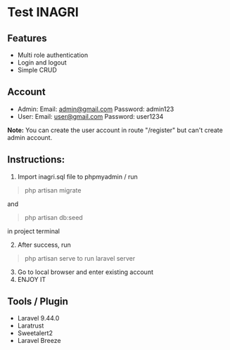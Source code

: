 # Test INAGRI

## Features

- Multi role authentication
- Login and logout
- Simple CRUD

## Account

- Admin:
  Email: admin@gmail.com
  Password: admin123
- User:
  Email: user@gmail.com
  Password: user1234

**Note:** You can create the user account in route "/register" but can't create admin account.

## Instructions:

1. Import inagri.sql file to phpmyadmin / run

> php artisan migrate

and

> php artisan db:seed

in project terminal

2.  After success, run

> php artisan serve
to run laravel server

3.  Go to local browser and enter existing account
4.  ENJOY IT

## Tools / Plugin

- Laravel 9.44.0
- Laratrust
- Sweetalert2
- Laravel Breeze
